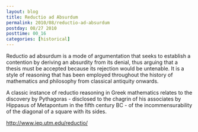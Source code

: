 ```yaml
---
layout: blog
title: Reductio ad Absurdum
permalink: 2010/08/reductio-ad-absurdum
postday: 08/27 2010
posttime: 00_16
categories: [historical]
---
```


<p>Reductio ad absurdum is a mode of argumentation that seeks to establish a contention by deriving an absurdity from its denial, thus arguing that a thesis must be accepted because its rejection would be untenable. It is a style of reasoning that has been employed throughout the history of mathematics and philosophy from classical antiquity onwards.</p>
<p>A classic instance of reductio reasoning in Greek mathematics relates to the discovery by Pythagoras - disclosed to the chagrin of his associates by Hippasus of Metapontum in the fifth century BC - of the incommensurability of the diagonal of a square with its sides.</p>
<p><a href="http://www.iep.utm.edu/reductio/" title="http://www.iep.utm.edu/reductio/">http://www.iep.utm.edu/reductio/</a></p>
